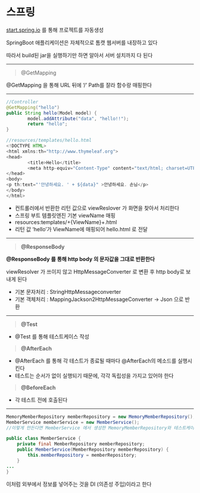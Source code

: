 # 스프링

[start.spring.io](http://start.spring.io) 를 통해 프로젝트를 자동생성

SpringBoot 애플리케이션은 자체적으로 톰캣 웹서버를 내장하고 있다

따라서 build된 jar을 실행하기만 하면 알아서 서버 설치까지 다 된다

---

> @GetMapping

@GetMapping 을 통해 URL 뒤에 ‘/’ Path를 잘라 함수랑 매핑한다

---

```java
//Controller
@GetMapping("hello")
public String hello(Model model) {
		model.addAttribute("data", "hello!!");
		return "hello";
}

//resources/templates/hello.html
<!DOCTYPE HTML>
<html xmlns:th="http://www.thymeleaf.org">
<head>
		<title>Hello</title>
		<meta http-equiv="Content-Type" content="text/html; charset=UTF-8" />
</head>
<body>
<p th:text="'안녕하세요. ' + ${data}" >안녕하세요. 손님</p>
</body>
</html>
```

- 컨트롤러에서 반환한 리턴 값으로 viewReslover 가 화면을 찾아서 처리한다
- 스프링 부트 템플릿엔진 기본 viewName 매핑
- resources:templates/+{ViewName}+.html
- 리턴 값 ‘hello’가 ViewName에 매핑되어 hello.html 로 전달

---

> **@ResponseBody**


**@ResponseBody 를 통해 http body 의 문자값을 그대로 반환한다**

viewResolver 가 쓰이지 않고 HttpMessageConverter 로 변환 후 http body로 보내게 된다

- 기본 문자처리 : StringHttpMessageconverter
- 기본 객체처리 : MappingJackson2HttpMessageConverter → Json 으로 반환

---

> **@Test**
>
- @Test 를 통해 테스트케이스 작성

> **@AfterEach**
>
- @AfterEach 를 통해 각 테스트가 종료될 때마다 @AfterEach의 메소드를 실행시킨다
- 테스트는 순서가 없이 실행되기 때문에, 각각 독립성을 가지고 있어야 한다

> **@BeforeEach**
>
- 각 테스트 전에 호출된다

---

```java
MemoryMemberRepository memberRepository = new MemoryMemberRepository();
MemberService memberService = new MemberService();
//이렇게 만든다면 MemberService 에서 생성한 MemoryMemberRepository와 테스트케이스의 MemoryMemberRepository는 다른 객체가 된다. 따라서 같은 인스턴스를 쓰게 만들기 위해 MemberService 생성자에 MemoryMemberRespository 를 넣어준다.

public class MemberService {
	private final MemberRepository memberRepository;
	public MemberService(MemberRepository memberRepository) {
		this.memberRepository = memberRepository;
	}
...
}
```

이처럼 외부에서 정보를 넣어주는 것을 DI (의존성 주입)이라고 한다